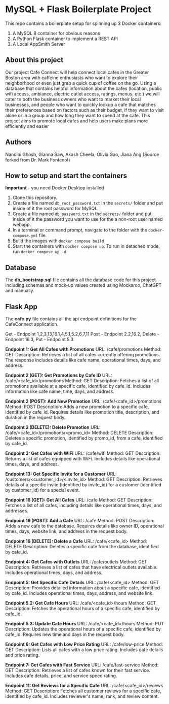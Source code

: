 # MySQL + Flask Boilerplate Project

This repo contains a boilerplate setup for spinning up 3 Docker containers: 
1. A MySQL 8 container for obvious reasons
1. A Python Flask container to implement a REST API
1. A Local AppSmith Server

## About this project

Our project Cafe Connect will help connect local cafes in the Greater Boston area with caffeine enthusiasts who want to explore their neighborhood or even just grab a quick cup of coffee on the go. Using a database that contains helpful information about the cafes (location, public wifi access, ambiance, electric outlet access, ratings, menus, etc.) we will cater to both the business owners who want to market their local businesses, and people who want to quickly lookup a cafe that matches their preferences based on factors such as their budget, if they want to visit alone or in a group and how long they want to spend at the cafe. This project aims to promote local cafes and help users make plans more efficiently and easier

## Authors

Nandini Ghosh, Gianna Saw, Akash Cheela, Olivia Gao, Jiana Ang
(Source forked from Dr. Mark Fontenot)

## How to setup and start the containers
**Important** - you need Docker Desktop installed

1. Clone this repository.  
1. Create a file named `db_root_password.txt` in the `secrets/` folder and put inside of it the root password for MySQL. 
1. Create a file named `db_password.txt` in the `secrets/` folder and put inside of it the password you want to use for the a non-root user named webapp. 
1. In a terminal or command prompt, navigate to the folder with the `docker-compose.yml` file.  
1. Build the images with `docker compose build`
1. Start the containers with `docker compose up`.  To run in detached mode, run `docker compose up -d`. 

## Database 

The **db_bootstrap.sql** file contains all the database code for this project including schemas and mock-up values created using Mockaroo, ChatGPT and manually.

## Flask App

The **cafe.py** file contains all the api endpoint definitions for the CafeConnect application.

Get - Endpoint 1,2,3,13,16.1,4,5.1,5.2,6,7,11
Post - Endpoint 2.2,16.2,
Delete - Endpoint 16.3,
Put - Endpoint 5.3

**Endpoint 1: Get All Cafes with Promotions**
URL: /cafe/promotions
Method: GET
Description: Retrieves a list of all cafes currently offering promotions. The response includes details like cafe name, operational times, days, and address.

**Endpoint 2 (GET): Get Promotions by Cafe ID**
URL: /cafe/<cafe_id>/promotions
Method: GET
Description: Fetches a list of all promotions available at a specific cafe, identified by cafe_id. Includes information like cafe name, time, days, and address.

**Endpoint 2 (POST): Add New Promotion**
URL: /cafe/<cafe_id>/promotions
Method: POST
Description: Adds a new promotion to a specific cafe, identified by cafe_id. Requires details like promotion title, description, and duration in the request body.

**Endpoint 2 (DELETE): Delete Promotion**
URL: /cafe/<cafe_id>/promotions/<promo_id>
Method: DELETE
Description: Deletes a specific promotion, identified by promo_id, from a cafe, identified by cafe_id.

**Endpoint 3: Get Cafes with WiFi**
URL: /cafe/wifi
Method: GET
Description: Returns a list of cafes equipped with WiFi. Includes details like operational times, days, and address.

**Endpoint 13: Get Specific Invite for a Customer**
URL: /customers/<customer_id>/<invite_id>
Method: GET
Description: Retrieves details of a specific invite (identified by invite_id) for a customer (identified by customer_id) for a special event.

**Endpoint 16 (GET): Get All Cafes**
URL: /cafe
Method: GET
Description: Fetches a list of all cafes, including details like operational times, days, and addresses.

**Endpoint 16 (POST): Add a Cafe**
URL: /cafe
Method: POST
Description: Adds a new cafe to the database. Requires details like owner ID, operational times, days, website link, and address in the request body.

**Endpoint 16 (DELETE): Delete a Cafe**
URL: /cafe/<cafe_id>
Method: DELETE
Description: Deletes a specific cafe from the database, identified by cafe_id.

**Endpoint 4: Get Cafes with Outlets**
URL: /cafe/outlets
Method: GET
Description: Retrieves a list of cafes that have electrical outlets available. Includes operational times, days, and address.

**Endpoint 5: Get Specific Cafe Details**
URL: /cafe/<cafe_id>
Method: GET
Description: Provides detailed information about a specific cafe, identified by cafe_id. Includes operational times, days, address, and website link.

**Endpoint 5.2: Get Cafe Hours**
URL: /cafe/<cafe_id>/hours
Method: GET
Description: Fetches the operational hours of a specific cafe, identified by cafe_id.

**Endpoint 5.3: Update Cafe Hours**
URL: /cafe/<cafe_id>/hours
Method: PUT
Description: Updates the operational hours of a specific cafe, identified by cafe_id. Requires new time and days in the request body.

**Endpoint 6: Get Cafes with Low Price Rating**
URL: /cafe/low-price
Method: GET
Description: Lists all cafes with a low price rating. Includes cafe details and price rating.

**Endpoint 7: Get Cafes with Fast Service**
URL: /cafe/fast-service
Method: GET
Description: Retrieves a list of cafes known for their fast service. Includes cafe details, price, and service speed rating.

**Endpoint 11: Get Reviews for a Specific Cafe**
URL: /cafe/<cafe_id>/reviews
Method: GET
Description: Fetches all customer reviews for a specific cafe, identified by cafe_id. Includes reviewer's name, rank, and review content.